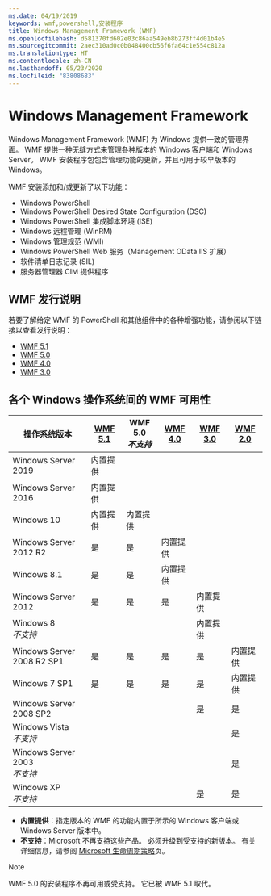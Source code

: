 ```yaml
---
ms.date: 04/19/2019
keywords: wmf,powershell,安装程序
title: Windows Management Framework (WMF)
ms.openlocfilehash: d581370fd602e03c86aa549eb8b273ff4d01b4e5
ms.sourcegitcommit: 2aec310ad0c0b048400cb56f6fa64c1e554c812a
ms.translationtype: HT
ms.contentlocale: zh-CN
ms.lasthandoff: 05/23/2020
ms.locfileid: "83808683"
---
```

# <a name="windows-management-framework"></a>Windows Management Framework

Windows Management Framework (WMF) 为 Windows 提供一致的管理界面。 WMF 提供一种无缝方式来管理各种版本的 Windows 客户端和 Windows Server。 WMF 安装程序包包含管理功能的更新，并且可用于较早版本的 Windows。

WMF 安装添加和/或更新了以下功能：

- Windows PowerShell
- Windows PowerShell Desired State Configuration (DSC)
- Windows PowerShell 集成脚本环境 (ISE)
- Windows 远程管理 (WinRM)
- Windows 管理规范 (WMI)
- Windows PowerShell Web 服务（Management OData IIS 扩展）
- 软件清单日志记录 (SIL)
- 服务器管理器 CIM 提供程序

## <a name="wmf-release-notes"></a>WMF 发行说明

若要了解给定 WMF 的 PowerShell 和其他组件中的各种增强功能，请参阅以下链接以查看发行说明：

- [WMF 5.1](whats-new/release-notes.md#wmf-51-changes)
- [WMF 5.0](whats-new/release-notes.md#wmf-50-changes)
- [WMF 4.0](https://download.microsoft.com/download/3/D/6/3D61D262-8549-4769-A660-230B67E15B25/Windows%20Management%20Framework%204%200%20Release%20Notes.docx)
- [WMF 3.0](https://download.microsoft.com/download/E/7/6/E76850B8-DA6E-4FF5-8CCE-A24FC513FD16/WMF%203%20Release%20Notes.docx)

## <a name="wmf-availability-across-windows-operating-systems"></a>各个 Windows 操作系统间的 WMF 可用性

|        操作系统版本         | [WMF 5.1][]  | WMF 5.0<br>*不支持* | [WMF 4.0][]  | [WMF 3.0][]  | [WMF 2.0][]  |
| --------------------------------------- | ------------ | --------------------------- | ------------ | ------------ | ------------ |
| Windows Server 2019                     | 内置提供 |                             |              |              |              |
| Windows Server 2016                     | 内置提供 |                             |              |              |              |
| Windows 10                              | 内置提供 | 内置提供                |              |              |              |
| Windows Server 2012 R2                  | 是          | 是                         | 内置提供 |              |              |
| Windows 8.1                             | 是          | 是                         | 内置提供 |              |              |
| Windows Server 2012                     | 是          | 是                         | 是          | 内置提供 |              |
| Windows 8<br>*不支持*           |              |                             |              | 内置提供 |              |
| Windows Server 2008 R2 SP1              | 是          | 是                         | 是          | 是          | 内置提供 |
| Windows 7 SP1                           | 是          | 是                         | 是          | 是          | 内置提供 |
| Windows Server 2008 SP2                 |              |                             |              | 是          | 是          |
| Windows Vista<br>*不支持*       |              |                             |              |              | 是          |
| Windows Server 2003<br>*不支持* |              |                             |              |              | 是          |
| Windows XP<br>*不支持*          |              |                             |              | 是          | 是          |

- **内置提供**：指定版本的 WMF 的功能内置于所示的 Windows 客户端或 Windows Server 版本中。
- **不支持**：Microsoft 不再支持这些产品。 必须升级到受支持的新版本。 有关详细信息，请参阅 [Microsoft 生命周期策略][]页。

> [!NOTE]
> WMF 5.0 的安装程序不再可用或受支持。 它已被 WMF 5.1 取代。

[Microsoft 生命周期策略]: https://support.microsoft.com/lifecycle
[WMF 5.1]: https://aka.ms/wmf51download
[WMF 4.0]: https://aka.ms/wmf4download
[WMF 3.0]: https://aka.ms/wmf3download
[WMF 2.0]: https://aka.ms/wmf2download
